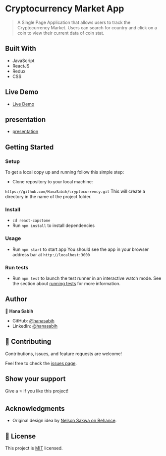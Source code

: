 

# Cryptocurrency Market App

> A Single Page Application that allows users to track the Cryptocurrency Market.
> Users can search for country and click on a coin to view their current data of coin stat.


## Built With

- JavaScript
- ReactJS
- Redux
- CSS

## Live Demo 
- [Live Demo](https://cryptocurrency-jdo1.onrender.com/)

## presentation
- [presentation](https://www.loom.com/share/50d3aa8e9cc54256bf43f2b8522581fc)

## Getting Started

### Setup

To get a local copy up and running follow this simple step:

- Clone repository to your local machine:

`https://github.com/HanaSabih/cryptocurrency.git`
This will create a directory in the name of the project folder.

### Install

- `cd react-capstone`
- Run `npm install` to install dependencies

### Usage

- Run `npm start` to start app
You should see the app in your browser address bar at `http://localhost:3000`

### Run tests
- Run `npm test` to launch the test runner in an interactive watch mode.
See the section about [running tests](https://facebook.github.io/create-react-app/docs/running-tests) for more information.

## Author

👤 **Hana Sabih**

- GitHub: [@hanasabih](https://github.com/HanaSabih)
- LinkedIn: [@hanasabih](https://www.linkedin.com/in/hana-sabih/)

## 🤝 Contributing

Contributions, issues, and feature requests are welcome!

Feel free to check the [issues page](../../issues/).

## Show your support

Give a ⭐️ if you like this project!

## Acknowledgments

- Original design idea by [Nelson Sakwa on Behance](https://www.behance.net/sakwadesignstudio).


## 📝 License

This project is [MIT](./LICENSE) licensed.
